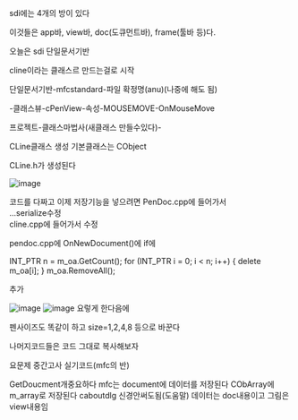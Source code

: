 sdi에는 4개의 방이 있다

이것들은 app바, view바, doc(도큐먼트바), frame(툴바 등)다.  

오늘은 sdi 단일문서기반  

cline이라는 클래스르 만드는걸로 시작  

단일문서기반-mfcstandard-파일 확정명(anu)(나중에 해도 됨)  

-클래스뷰-cPenView-속성-MOUSEMOVE-OnMouseMove  

프로젝트-클래스마법사(새클래스 만들수있다)-  

CLine클래스 생성 기본클래스는 CObject  

CLine.h가 생성된다  

![image](https://github.com/gryrryfh/visual-programming/assets/50912987/82f12d00-66b9-4c8b-a87b-4baf894fbd85)  

코드를 다짜고 이제 저장기능을 넣으려면 PenDoc.cpp에 들어가서  
...serialize수정  
cline.cpp에 들어가서 수정  

pendoc.cpp에 OnNewDocument()에 if에

INT_PTR n = m_oa.GetCount();
for (INT_PTR i = 0; i < n; i++) {
   delete m_oa[i];
}
m_oa.RemoveAll();

추가

![image](https://github.com/gryrryfh/visual-programming/assets/50912987/a2f22467-82df-49cd-b2f4-bdddb88ef71b)
![image](https://github.com/gryrryfh/visual-programming/assets/50912987/aa488e09-ea06-4869-8913-0788b7b4087a)
요렇게 한다음에

펜사이즈도 똑같이 하고  size=1,2,4,8 등으로 바꾼다




나머지코드들은 코드 그대로 복사해보자




요문제 중간고사 실기코드(mfc의 반)




GetDoucment개중요하다
mfc는 document에 데이터를 저장된다 CObArray에m_array로 저장된다
caboutdlg 신경안써도됨(도움말)
데이터는 doc내용이고
그림은 view내용임
